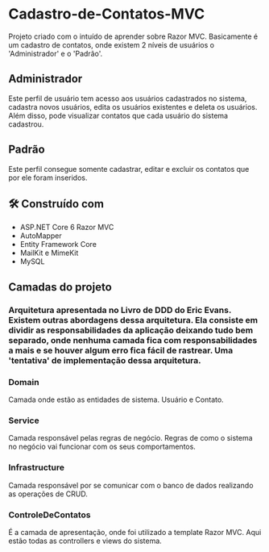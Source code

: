 # Cadastro-de-Contatos-MVC

Projeto criado com o intuído de aprender sobre Razor MVC. Basicamente é um cadastro de contatos, onde existem 2 níveis de usuários o 'Administrador' e o 'Padrão'.

## Administrador
Este perfil de usuário tem acesso aos usuários cadastrados no sistema, cadastra novos usuários, edita os usuários existentes e deleta os usuários. Além disso, pode visualizar contatos que cada usuário do sistema cadastrou.

## Padrão 
Este perfil consegue somente cadastrar, editar e excluir os contatos que por ele foram inseridos.

## 🛠️ Construído com
* ASP.NET Core 6 Razor MVC
* AutoMapper
* Entity Framework Core
* MailKit e MimeKit
* MySQL

## Camadas do projeto

### Arquitetura apresentada no Livro de DDD do Eric Evans. Existem outras abordagens dessa arquitetura. Ela consiste em dividir as responsabilidades da aplicação deixando tudo bem separado, onde nenhuma camada fica com responsabilidades a mais e se houver algum erro fica fácil de rastrear. Uma 'tentativa' de implementação dessa arquitetura. 

### Domain
Camada onde estão as entidades de sistema. Usuário e Contato.

### Service
Camada responsável pelas regras de negócio. Regras de como o sistema no negócio vai funcionar com os seus comportamentos.

### Infrastructure
Camada responsável por se comunicar com o banco de dados realizando as operações de CRUD.

### ControleDeContatos
É a camada de apresentação, onde foi utilizado a template Razor MVC. Aqui estão todas as controllers e views do sistema.
